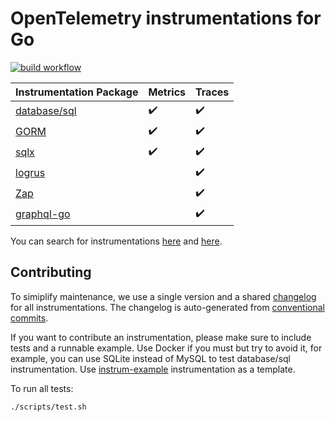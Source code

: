 # OpenTelemetry instrumentations for Go

[![build workflow](https://github.com/uptrace/opentelemetry-go-extra/actions/workflows/build.yml/badge.svg)](https://github.com/uptrace/opentelemetry-go-extra/actions/workflows/build.yml)

| Instrumentation Package     | Metrics            | Traces             |
| --------------------------- | ------------------ | ------------------ |
| [database/sql](/otelsql/)   | :heavy_check_mark: | :heavy_check_mark: |
| [GORM](/otelgorm/)          | :heavy_check_mark: | :heavy_check_mark: |
| [sqlx](/otelsqlx/)          | :heavy_check_mark: | :heavy_check_mark: |
| [logrus](/otellogrus/)      |                    | :heavy_check_mark: |
| [Zap](/otelzap/)            |                    | :heavy_check_mark: |
| [graphql-go](/otelgraphql/) |                    | :heavy_check_mark: |

You can search for instrumentations [here](https://opentelemetry.uptrace.dev/instrumentations/) and
[here](https://opentelemetry.io/registry/).

## Contributing

To simiplify maintenance, we use a single version and a shared [changelog](CHANGELOG.md) for all
instrumentations. The changelog is auto-generated from
[conventional commits](https://www.conventionalcommits.org/en/v1.0.0/).

If you want to contribute an instrumentation, please make sure to include tests and a runnable
example. Use Docker if you must but try to avoid it, for example, you can use SQLite instead of
MySQL to test database/sql instrumentation. Use [instrum-example](/instrum-example/) instrumentation
as a template.

To run all tests:

```shell
./scripts/test.sh
```
